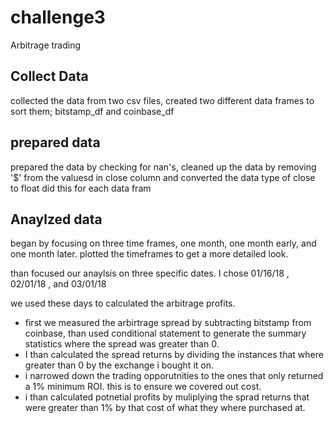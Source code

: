 # challenge3
Arbitrage trading 

## Collect Data
collected the data from two csv files, created two different data frames to sort them; bitstamp_df and coinbase_df

## prepared data
prepared the data by checking for nan's, cleaned up the data by removing '$' from the valuesd in close column and converted the data type of close to float
did this for each data fram

## Anaylzed data
began by focusing on three time frames, one month, one month early, and one month later.
plotted the timeframes to get a more detailed look.

than focused our anaylsis on three specific dates. I chose 01/16/18 , 02/01/18 , and 03/01/18

we used these days to calculated the arbitrage profits. 
 - first we measured the arbirtrage spread by subtracting bitstamp from coinbase, than used conditional statement to generate the summary statistics where the spread was greater than 0.
 - I than calculated the spread returns by dividing the instances that where greater than 0 by the exchange i bought it on.
 - i narrowed down the trading opporutnities to the ones that only returned a 1% minimum ROI. this is to ensure we covered out cost.
 - i than calculated potnetial profits by muliplying the sprad returns that were greater than 1% by that cost of what they where purchased at.
